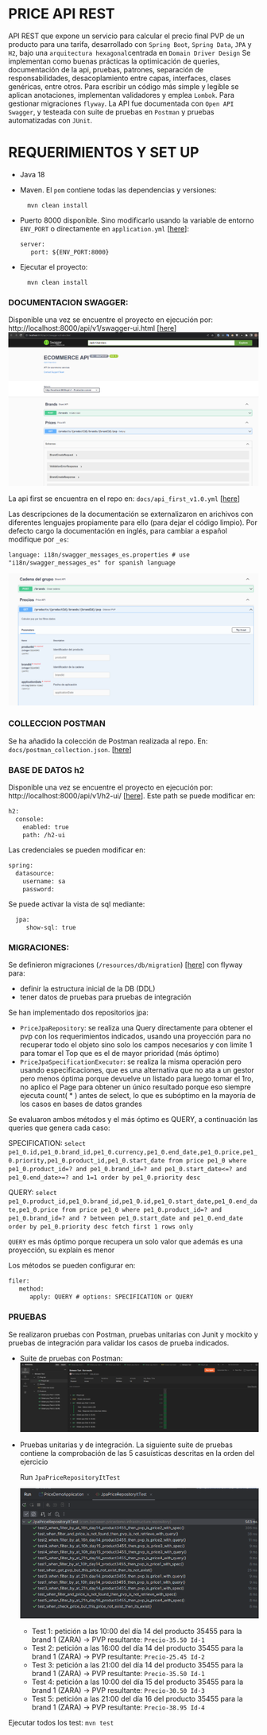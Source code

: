 # PRICE API REST
API REST que expone un servicio para calcular el precio final PVP de un producto para una tarifa, desarrollado con `Spring Boot`, `Spring Data`, `JPA` y `H2`, bajo una `arquitectura hexagonal`centrada en `Domain Driver Design`
Se implementan como buenas prácticas la optimicación de queries, documentación de la api, pruebas, patrones, separación de responsabilidades, desacoplamiento entre capas, interfaces, clases genéricas, entre otros. 
Para escribir un código más simple y legible se aplican anotaciones, implementan validadores y emplea `Lombok`.
Para gestionar migraciones `flyway`.
La API fue documentada con `Open API Swagger`, y testeada con suite de pruebas en `Postman` y pruebas automatizadas con `JUnit`.

# REQUERIMIENTOS Y SET UP
- Java 18
- Maven. El `pom` contiene todas las dependencias y versiones:
    ```
      mvn clean install
    ```
- Puerto 8000 disponible. Sino modificarlo usando la variable de entorno `ENV_PORT` o directamente en `application.yml` [[here](https://github.com/grleyvaj/price-demo/blob/main/src/main/resources/application.yml)]:
  
      server:
         port: ${ENV_PORT:8000}
  
- Ejecutar el proyecto:
    ```
      mvn clean install
    ```

### DOCUMENTACION SWAGGER:

Disponible una vez se encuentre el proyecto en ejecución por: http://localhost:8000/api/v1/swagger-ui.html [[here](http://localhost:8000/api/v1/swagger-ui.html)]
![swagger_view.png](readme%2Fswagger_view.png)

La api first se encuentra en el repo en: `docs/api_first_v1.0.yml` [[here](https://github.com/grleyvaj/price-demo/blob/main/docs/api_first_v1.0.yml)]

Las descripciones de la documentación se externalizaron en arichivos con diferentes lenguajes propiamente para ello (para dejar el código limpio). Por defecto cargo la documentación en inglés, para cambiar a español modifique por `_es`:

    language: i18n/swagger_messages_es.properties # use "i18n/swagger_messages_es" for spanish language

![swagger_view_es.png](readme%2Fswagger_view_es.png)

### COLLECCION POSTMAN
Se ha añadido la colección de Postman realizada al repo. En: `docs/postman_collection.json`. [[here](https://github.com/grleyvaj/price-demo/blob/main/docs/postman_collection.json)]

### BASE DE DATOS h2
Disponible una vez se encuentre el proyecto en ejecución por: http://localhost:8000/api/v1/h2-ui/ [[here](http://localhost:8000/api/v1/h2-ui/)]. Este path se puede modificar en:
    
    h2:
      console:
        enabled: true
        path: /h2-ui

Las credenciales se pueden modificar en:

    spring:
      datasource:
        username: sa
        password:

Se puede activar la vista de sql mediante:

      jpa:
         show-sql: true

### MIGRACIONES:

Se definieron migraciones (`/resources/db/migration`) [[here](https://github.com/grleyvaj/price-demo/tree/main/src/main/resources/db/migration)] con flyway para:
- definir la estructura inicial de la DB (DDL)
- tener datos de pruebas para pruebas de integración

Se han implementado dos repositorios jpa:
- `PriceJpaRepository`: se realiza una Query directamente para obtener el pvp con los requerimientos indicados, usando una proyección para no recuperar todo el objeto sino solo los campos necesarios y con limite 1 para tomar el Top que es el de mayor prioridad (más óptimo)
- `PriceJpaSpecificationExecutor`: se realiza la misma operación pero usando especificaciones, que es una alternativa que no ata a un gestor pero menos óptima porque devuelve un listado para luego tomar el 1ro, no aplico el Page para obtener un único resultado porque eso siempre ejecuta count( * ) antes de select, lo que es subóptimo en la mayoría de los casos en bases de datos grandes

Se evaluaron ambos métodos y el más óptimo es QUERY, a continuación las queries que genera cada caso:

SPECIFICATION: `select pe1_0.id,pe1_0.brand_id,pe1_0.currency,pe1_0.end_date,pe1_0.price,pe1_0.priority,pe1_0.product_id,pe1_0.start_date from price pe1_0 where pe1_0.product_id=? and pe1_0.brand_id=? and pe1_0.start_date<=? and pe1_0.end_date>=? and 1=1 order by pe1_0.priority desc`

QUERY: `select pe1_0.product_id,pe1_0.brand_id,pe1_0.id,pe1_0.start_date,pe1_0.end_date,pe1_0.price from price pe1_0 where pe1_0.product_id=? and pe1_0.brand_id=? and ? between pe1_0.start_date and pe1_0.end_date order by pe1_0.priority desc fetch first 1 rows only`

`QUERY` es más óptimo porque recupera un solo valor que además es una proyección, su explain es menor

Los métodos se pueden configurar en:
  
    filer:
       method:
          apply: QUERY # options: SPECIFICATION or QUERY

### PRUEBAS
Se realizaron pruebas con Postman, pruebas unitarias con Junit y mockito y pruebas de integración para validar los casos de prueba indicados.

- Suite de pruebas con Postman:
  ![suite-postman.png](readme%2Fsuite-postman.png)

- Pruebas unitarias y de integración. La siguiente suite de pruebas contiene la comprobación de las 5 casuísticas descritas en la orden del ejercicio

  Run `JpaPriceRepositoryItTest`

  ![suite-test.png](readme%2Fsuite-test.png)

  - Test 1: petición a las 10:00 del día 14 del producto 35455   para la brand 1 (ZARA) -> PVP resultante: `Precio-35.50 Id-1`
  - Test 2: petición a las 16:00 del día 14 del producto 35455   para la brand 1 (ZARA) -> PVP resultante: `Precio-25.45 Id-2`
  - Test 3: petición a las 21:00 del día 14 del producto 35455   para la brand 1 (ZARA) -> PVP resultante: `Precio-35.50 Id-1`
  - Test 4: petición a las 10:00 del día 15 del producto 35455   para la brand 1 (ZARA) -> PVP resultante: `Precio-30.50 Id-3`
  - Test 5: petición a las 21:00 del día 16 del producto 35455   para la brand 1 (ZARA) -> PVP resultante: `Precio-38.95 Id-4`

 Ejecutar todos los test:
    `mvn test`
